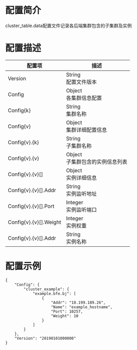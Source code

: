 # 配置简介

cluster_table.data配置文件记录各后端集群包含的子集群及实例

# 配置描述

| 配置项  | 描述                                                           |
| ------- | -------------------------------------------------------------- |
| Version | String<br>配置文件版本 |
| Config  | Object<br>各集群信息配置 |
| Config{k} | String<br>集群名称 |
| Config{v} | Object<br>集群详细配置信息 |
| Config{v}.{k} | String<br>子集群名称 |
| Config{v}.{v} | Object<br>子集群包含的实例信息列表 |
| Config{v}.{v}[] | Object<br>实例详细信息 |
| Config{v}.{v}[].Addr | String<br>实例监听地址 |
| Config{v}.{v}[].Port | Integer<br>实例监听端口 |
| Config{v}.{v}[].Weight | Integer<br>实例权重 |
| Config{v}.{v}[].Addr | String<br>实例名称 |

# 配置示例

```
{
    "Config": {
        "cluster_example": {
            "example.bfe.bj": [
                {
                    "Addr": "10.199.189.26",
                    "Name": "example_hostname",
                    "Port": 10257,
                    "Weight": 10
                }
            ]
        }
    }, 
    "Version": "20190101000000"
}
```



